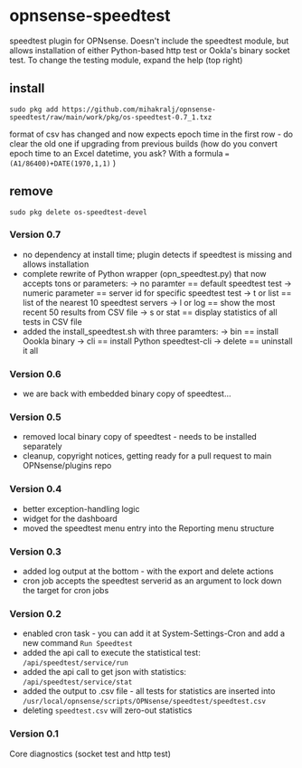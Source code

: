 # opnsense-speedtest
speedtest plugin for OPNsense. Doesn't include the speedtest module, but allows installation of either Python-based http test or Ookla's binary socket test.
To change the testing module, expand the help (top right)

## install
```
sudo pkg add https://github.com/mihakralj/opnsense-speedtest/raw/main/work/pkg/os-speedtest-0.7_1.txz
```
format of csv has changed and now expects epoch time in the first row - do clear the old one if upgrading from previous builds
(how do you convert epoch time to an Excel datetime, you ask? With a formula `=(A1/86400)+DATE(1970,1,1)` )

## remove
`sudo pkg delete os-speedtest-devel`

### Version 0.7
- no dependency at install time; plugin detects if speedtest is missing and allows installation
- complete rewrite of Python wrapper (opn_speedtest.py) that now accepts tons or parameters:
-> no paramter == default speedtest test
-> numeric parameter == server id for specific speedtest test
-> t or list == list of the nearest 10 speedtest servers
-> l or log == show the most recent 50 results from CSV file
-> s or stat == display statistics of all tests in CSV file
- added the install_speedtest.sh with three paramters:
->  bin == install Oookla binary
->  cli == install Python speedtest-cli
->  delete == uninstall it all

### Version 0.6
- we are back with embedded binary copy of speedtest...

### Version 0.5
- removed local binary copy of speedtest - needs to be installed separately
- cleanup, copyright notices, getting ready for a pull request to main OPNsense/plugins repo

### Version 0.4
- better exception-handling logic
- widget for the dashboard
- moved the speedtest menu entry into the Reporting menu structure

### Version 0.3
- added log output at the bottom - with the export and delete actions
- cron job accepts the speedtest serverid as an argument to lock down the target for cron jobs

### Version 0.2
- enabled cron task - you can add it at System-Settings-Cron and add a new command `Run Speedtest`
- added the api call to execute the statistical test: `/api/speedtest/service/run`
- added the api call to get json with statistics: `/api/speedtest/service/stat`
- added the output to .csv file - all tests for statistics are inserted into `/usr/local/opnsense/scripts/OPNsense/speedtest/speedtest.csv`
- deleting `speedtest.csv` will zero-out statistics

### Version 0.1
Core diagnostics (socket test and http test)
